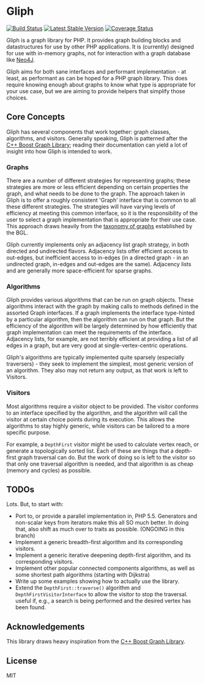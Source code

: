 # Gliph

[![Build Status](https://travis-ci.org/sdboyer/gliph.png?branch=master)](https://travis-ci.org/sdboyer/gliph)
[![Latest Stable Version](https://poser.pugx.org/sdboyer/gliph/v/stable.png)](https://packagist.org/packages/sdboyer/gliph)
[![Coverage Status](https://coveralls.io/repos/sdboyer/gliph/badge.png?branch=master)](https://coveralls.io/r/sdboyer/gliph?branch=master)

Gliph is a graph library for PHP. It provides graph building blocks and datastructures for use by other PHP applications. It is (currently) designed for use with in-memory graphs, not for interaction with a graph database like [Neo4J](http://neo4j.org/).

Gliph aims for both sane interfaces and performant implementation - at least, as performant as can be hoped for a PHP graph library. This does require knowing enough about graphs to know what type is appropriate for your use case, but we are aiming to provide helpers that simplify those choices.

## Core Concepts

Gliph has several components that work together: graph classes, algorithms, and visitors. Generally speaking, Gliph is patterned after the [C++ Boost Graph Library](http://www.boost.org/libs/graph/doc); reading their documentation can yield a lot of insight into how Gliph is intended to work.

### Graphs

There are a number of different strategies for representing graphs; these strategies are more or less efficient depending on certain properties the graph, and what needs to be done to the graph. The approach taken in Gliph is to offer a roughly consistent 'Graph' interface that is common to all these different strategies. The strategies will have varying levels of efficiency at meeting this common interface, so it is the responsibility of the user to select a graph implementation that is appropriate for their use case. This approach draws heavily from the [taxonomy of graphs](http://www.boost.org/doc/libs/1_54_0/libs/graph/doc/graph_concepts.html) established by the BGL.

Gliph currently implements only an adjacency list graph strategy, in both directed and undirected flavors. Adjacency lists offer efficient access to out-edges, but inefficient access to in-edges (in a directed graph - in an undirected graph, in-edges and out-edges are the same). Adjacency lists and are generally more space-efficient for sparse graphs.

### Algorithms

Gliph provides various algorithms that can be run on graph objects. These algorithms interact with the graph by making calls to methods defined in the assorted Graph interfaces. If a graph implements the interface type-hinted by a particular algorithm, then the algorithm can run on that graph. But the efficiency of the algorithm will be largely determined by how efficiently that graph implementation can meet the requirements of the interface. Adjacency lists, for example, are not terribly efficient at providing a list of all edges in a graph, but are very good at single-vertex-centric operations.

Gliph's algorithms are typically implemented quite sparsely (especially traversers) - they seek to implement the simplest, most generic version of an algorithm. They also may not return any output, as that work is left to Visitors.

### Visitors

Most algorithms require a visitor object to be provided. The visitor conforms to an interface specified by the algorithm, and the algorithm will call the visitor at certain choice points during its execution. This allows the algorithms to stay highly generic, while visitors can be tailored to a more specific purpose.

For example, a ```DepthFirst``` visitor might be used to calculate vertex reach, or generate a topologically sorted list. Each of these are things that a depth-first graph traversal can do. But the work of doing so is left to the visitor so that only one traversal algorithm is needed, and that algorithm is as cheap (memory and cycles) as possible.

## TODOs

Lots. But, to start with:

- Port to, or provide a parallel implementation in, PHP 5.5. Generators and non-scalar keys from iterators make this all SO much better. In doing that, also shift as much over to traits as possible.
  (ONGOING in this branch)
- Implement a generic breadth-first algorithm and its corresponding visitors.
- Implement a generic iterative deepening depth-first algorithm, and its corresponding visitors.
- Implement other popular connected components algorithms, as well as some shortest path algorithms (starting with Dijkstra)
- Write up some examples showing how to actually use the library.
- Extend the ```DepthFirst::traverse()``` algorithm and ```DepthFirstVisitorInterface``` to allow the visitor to stop the traversal. useful if, e.g., a search is being performed and the desired vertex has been found.

## Acknowledgements

This library draws heavy inspiration from the [C++ Boost Graph Library](http://www.boost.org/libs/graph/doc).

## License

MIT
